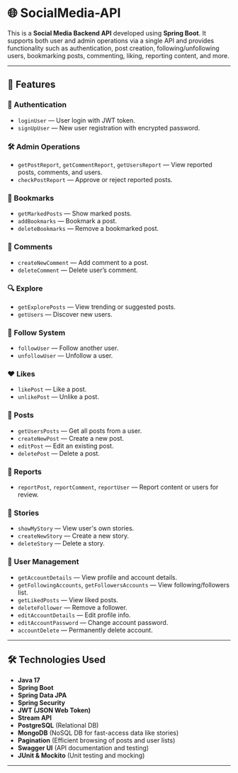 # 🌐 SocialMedia-API

This is a **Social Media Backend API** developed using **Spring Boot**. It supports both user and admin operations via a single API and provides functionality such as authentication, post creation, following/unfollowing users, bookmarking posts, commenting, liking, reporting content, and more.

---

## 🚀 Features

### 👤 Authentication
- `loginUser` — User login with JWT token.
- `signUpUser` — New user registration with encrypted password.

### 🛠 Admin Operations
- `getPostReport`, `getCommentReport`, `getUsersReport` — View reported posts, comments, and users.
- `checkPostReport` — Approve or reject reported posts.

### 📌 Bookmarks
- `getMarkedPosts` — Show marked posts.
- `addBookmarks` — Bookmark a post.
- `deleteBookmarks` — Remove a bookmarked post.

### 💬 Comments
- `createNewComment` — Add comment to a post.
- `deleteComment` — Delete user’s comment.

### 🔍 Explore
- `getExplorePosts` — View trending or suggested posts.
- `getUsers` — Discover new users.

### 🤝 Follow System
- `followUser` — Follow another user.
- `unfollowUser` — Unfollow a user.

### ❤️ Likes
- `likePost` — Like a post.
- `unlikePost` — Unlike a post.

### 📸 Posts
- `getUsersPosts` — Get all posts from a user.
- `createNewPost` — Create a new post.
- `editPost` — Edit an existing post.
- `deletePost` — Delete a post.

### 🚨 Reports
- `reportPost`, `reportComment`, `reportUser` — Report content or users for review.

### 📖 Stories
- `showMyStory` — View user's own stories.
- `createNewStory` — Create a new story.
- `deleteStory` — Delete a story.

### 🧾 User Management
- `getAccountDetails` — View profile and account details.
- `getFollowingAccounts`, `getFollowersAccounts` — View following/followers list.
- `getLikedPosts` — View liked posts.
- `deleteFollower` — Remove a follower.
- `editAccountDetails` — Edit profile info.
- `editAccountPassword` — Change account password.
- `accountDelete` — Permanently delete account.

---

## 🛠 Technologies Used

- **Java 17**
- **Spring Boot**
- **Spring Data JPA**
- **Spring Security**
- **JWT (JSON Web Token)**
- **Stream API**
- **PostgreSQL** (Relational DB)
- **MongoDB** (NoSQL DB for fast-access data like stories)
- **Pagination** (Efficient browsing of posts and user lists)
- **Swagger UI** (API documentation and testing)
- **JUnit & Mockito** (Unit testing and mocking)

---

